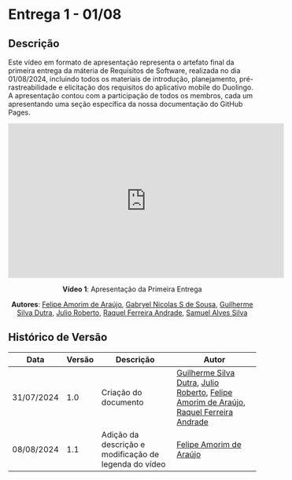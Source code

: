 # Entrega 1 - 01/08

## Descrição

Este vídeo em formato de apresentação representa o artefato final da primeira entrega da máteria de Requisitos de Software, realizada no dia 01/08/2024, incluindo todos os materiais de introdução, planejamento, pré-rastreabilidade e elicitação dos requisitos do aplicativo mobile do Duolingo. A apresentação contou com a participação de todos os membros, cada um apresentando uma seção específica da nossa documentação do GitHub Pages.

<center>
<iframe width="560" height="315" src="https://www.youtube.com/embed/jH943UuQibA?si=8h3rd8bzW5HLkfS4" title="YouTube video player" frameborder="0" allow="accelerometer; autoplay; clipboard-write; encrypted-media; gyroscope; picture-in-picture; web-share" referrerpolicy="strict-origin-when-cross-origin" allowfullscreen></iframe>

**Vídeo 1**: Apresentação da Primeira Entrega

**Autores**:  [Felipe Amorim de Araújo](https://github.com/lipeaaraujo), [Gabryel Nicolas S de Sousa](https://github.com/gabryelns), [Guilherme Silva Dutra](https://github.com/GuiDutra21), [Julio Roberto](https://github.com/JulioR2022), [Raquel Ferreira Andrade](https://github.com/raquel-andrade), [Samuel Alves Silva](https://github.com/samuelalvess)

</center>

## Histórico de Versão

<center>

| Data | Versão | Descrição | Autor |
| ---- | ------ | --------- | ----- |
| 31/07/2024 | 1.0 | Criação do documento | [Guilherme Silva Dutra](https://github.com/GuiDutra21), [Julio Roberto](https://github.com/JulioR2022), [Felipe Amorim de Araújo](https://github.com/lipeaaraujo), [Raquel Ferreira Andrade](https://github.com/raquel-andrade) |
| 08/08/2024 | 1.1 | Adição da descrição e modificação de legenda do vídeo | [Felipe Amorim de Araújo](https://github.com/lipeaaraujo) |

</center>
